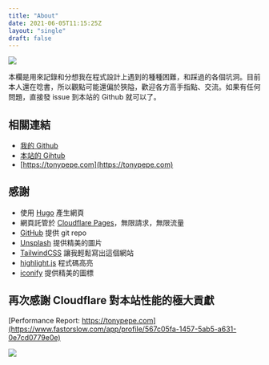 ```yaml
---
title: "About"
date: 2021-06-05T11:15:25Z
layout: "single"
draft: false
---
```


![ ](https://imagedelivery.net/cdkaXPuFls5qlrh3GM4hfA/cfccf3e2-7fd5-4e6c-adcb-a3cc5064f900/public)

本欄是用來記錄和分想我在程式設計上遇到的種種困難，和踩過的各個坑洞。目前本人還在唸書，所以觀點可能還偏於狹隘，歡迎各方高手指點、交流。如果有任何問題，直接發 issue 到本站的 Github 就可以了。

## 相關連結

- [我的 Github](https://github.com/TonyPepeBear)
- [本站的 Gihtub](https://github.com/TonyPepeBear/HugoBlog)
- [https://tonypepe.com](https://tonypepe.com)

## 感謝

- 使用 [Hugo](https://gohugo.io/) 產生網頁
- 網頁託管於 [Cloudflare Pages](https://pages.cloudflare.com/)，無限請求，無限流量
- [GitHub](https://github.com) 提供 git repo
- [Unsplash](https://unsplash.com/) 提供精美的圖片
- [TailwindCSS](https://tailwindcss.com/) 讓我輕鬆寫出這個網站
- [highlight.js](https://highlightjs.org/) 程式碼高亮
- [iconify](https://iconify.design/) 提供精美的圖標

## 再次感謝 Cloudflare 對本站性能的極大貢獻

[Performance Report: https://tonypepe.com](https://www.fastorslow.com/app/profile/567c05fa-1457-5ab5-a631-0e7cd0779e0e)

![ ](https://imagedelivery.net/cdkaXPuFls5qlrh3GM4hfA/b0372f6a-61f0-4cef-6cc9-9603642db300/large)
